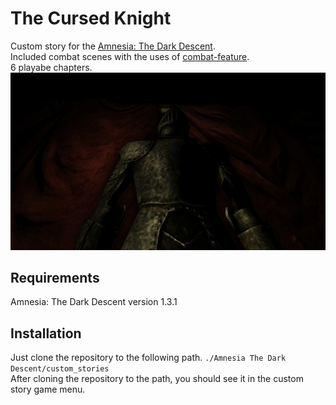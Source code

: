 # The Cursed Knight
Custom story for the [Amnesia: The Dark Descent](https://en.wikipedia.org/wiki/Amnesia:_The_Dark_Descent).  
Included combat scenes with the uses of [combat-feature](https://github.com/ArbalesterCZ/Amnesia-Combat).  
6 playabe chapters.  
![preview](./resources/images/preview.jpg)
## Requirements
Amnesia: The Dark Descent version 1.3.1

## Installation  
Just clone the repository to the following path. `./Amnesia The Dark Descent/custom_stories`  
After cloning the repository to the path, you should see it in the custom story game menu.
